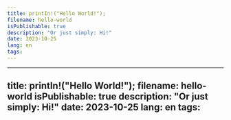 ```yaml
---
title: printIn!("Hello World!");
filename: hello-world
isPublishable: true
description: "Or just simply: Hi!"
date: 2023-10-25
lang: en
tags: 
---
```

---
title: printIn!("Hello World!");
filename: hello-world
isPublishable: true
description: "Or just simply: Hi!"
date: 2023-10-25
lang: en
tags:
---
